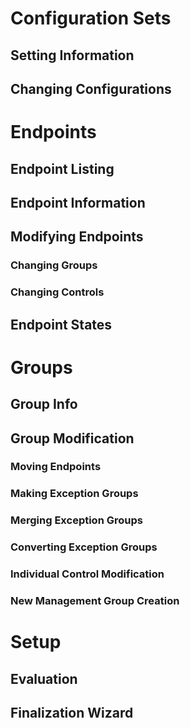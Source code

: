 # Configuration Sets

## Setting Information
## Changing Configurations

# Endpoints
## Endpoint Listing
## Endpoint Information
## Modifying Endpoints
### Changing Groups
### Changing Controls
## Endpoint States

# Groups
## Group Info
## Group Modification
### Moving Endpoints
### Making Exception Groups
### Merging Exception Groups
### Converting Exception Groups
### Individual Control Modification
### New Management Group Creation

# Setup
## Evaluation
## Finalization Wizard

